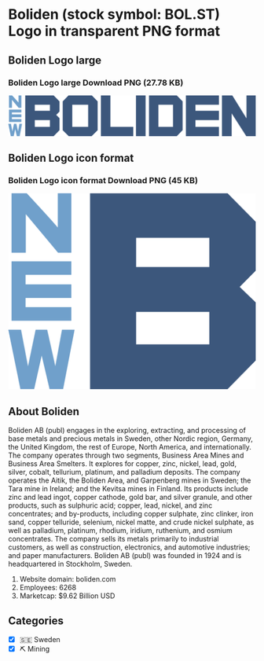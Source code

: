 # Boliden (stock symbol: BOL.ST) Logo in transparent PNG format

## Boliden Logo large

### Boliden Logo large Download PNG (27.78 KB)

![Boliden Logo large Download PNG (27.78 KB)](/img/orig/BOL.ST_BIG-b4d2c7e6.png)

## Boliden Logo icon format

### Boliden Logo icon format Download PNG (45 KB)

![Boliden Logo icon format Download PNG (45 KB)](/img/orig/BOL.ST-918bccd0.png)

## About Boliden

Boliden AB (publ) engages in the exploring, extracting, and processing of base metals and precious metals in Sweden, other Nordic region, Germany, the United Kingdom, the rest of Europe, North America, and internationally. The company operates through two segments, Business Area Mines and Business Area Smelters. It explores for copper, zinc, nickel, lead, gold, silver, cobalt, tellurium, platinum, and palladium deposits. The company operates the Aitik, the Boliden Area, and Garpenberg mines in Sweden; the Tara mine in Ireland; and the Kevitsa mines in Finland. Its products include zinc and lead ingot, copper cathode, gold bar, and silver granule, and other products, such as sulphuric acid; copper, lead, nickel, and zinc concentrates; and by-products, including copper sulphate, zinc clinker, iron sand, copper telluride, selenium, nickel matte, and crude nickel sulphate, as well as palladium, platinum, rhodium, iridium, ruthenium, and osmium concentrates. The company sells its metals primarily to industrial customers, as well as construction, electronics, and automotive industries; and paper manufacturers. Boliden AB (publ) was founded in 1924 and is headquartered in Stockholm, Sweden.

1. Website domain: boliden.com
2. Employees: 6268
3. Marketcap: $9.62 Billion USD


## Categories
- [x] 🇸🇪 Sweden
- [x] ⛏️ Mining
